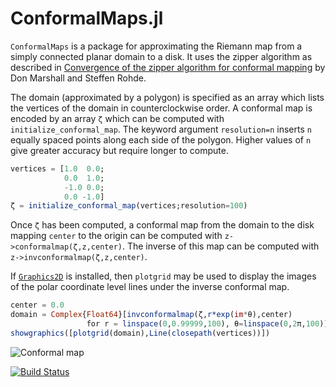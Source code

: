 # ConformalMaps.jl

`ConformalMaps` is a package for approximating the Riemann map from a
simply connected planar domain to a disk. It uses the zipper algorithm as
described in
[Convergence of the zipper algorithm for conformal mapping](http://arxiv.org/abs/math/0605532)
by Don Marshall and Steffen Rohde.

The domain (approximated by a polygon) is specified as an array which lists
the vertices of the domain in counterclockwise order. A conformal map is
encoded by an array `ζ` which can be computed with
`initialize_conformal_map`. The keyword argument `resolution=n` inserts `n`
equally spaced points along each side of the polygon. Higher values of `n`
give greater accuracy but require longer to compute. 

```julia
vertices = [1.0  0.0;
	        0.0  1.0;
			-1.0 0.0;
			0.0 -1.0]
ζ = initialize_conformal_map(vertices;resolution=100)
```

Once `ζ` has been computed, a conformal map from the domain to the disk
mapping `center` to the origin can be computed with
`z->conformalmap(ζ,z,center)`. The inverse of this map can be computed with
`z->invconformalmap(ζ,z,center)`.

If [`Graphics2D`](https://github.com/sswatson/Graphics2D.jl) is installed,
then `plotgrid` may be used to display the images of the polar coordinate
level lines under the inverse conformal map. 

```julia
center = 0.0
domain = Complex{Float64}[invconformalmap(ζ,r*exp(im*θ),center) 
                 for r = linspace(0,0.99999,100), θ=linspace(0,2π,100)]
showgraphics([plotgrid(domain),Line(closepath(vertices))])
```

![Conformal map](https://github.com/sswatson/ConformalMaps.jl/blob/master/images/square.png)

[![Build Status](https://travis-ci.org/sswatson/ConformalMaps.jl.svg?branch=master)](https://travis-ci.org/sswatson/ConformalMaps.jl)
